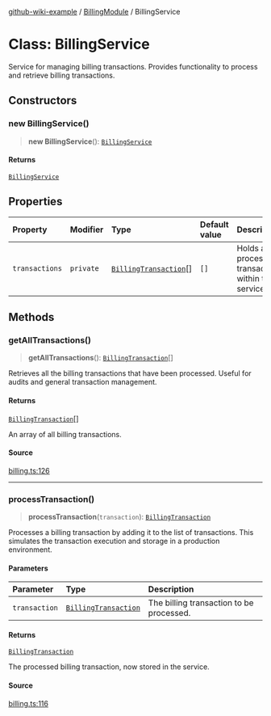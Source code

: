 [github-wiki-example](../wiki/Home) / [BillingModule](../wiki/BillingModule) / BillingService

# Class: BillingService

Service for managing billing transactions.
Provides functionality to process and retrieve billing transactions.

## Constructors

### new BillingService()

> **new BillingService**(): [`BillingService`](../wiki/BillingModule.Class.BillingService)

#### Returns

[`BillingService`](../wiki/BillingModule.Class.BillingService)

## Properties

| Property | Modifier | Type | Default value | Description |
| :------ | :------ | :------ | :------ | :------ |
| `transactions` | `private` | [`BillingTransaction`](../wiki/BillingModule.Interface.BillingTransaction)[] | `[]` | Holds all processed transactions within the service. |

## Methods

### getAllTransactions()

> **getAllTransactions**(): [`BillingTransaction`](../wiki/BillingModule.Interface.BillingTransaction)[]

Retrieves all the billing transactions that have been processed.
Useful for audits and general transaction management.

#### Returns

[`BillingTransaction`](../wiki/BillingModule.Interface.BillingTransaction)[]

An array of all billing transactions.

#### Source

[billing.ts:126](https://github.com/typedoc-plugin-markdown/typedoc-plugin-markdown-examples/blob/20d21e441b853b3f7b2de364c070522db75798b0/examples/src/billing.ts#L126)

***

### processTransaction()

> **processTransaction**(`transaction`): [`BillingTransaction`](../wiki/BillingModule.Interface.BillingTransaction)

Processes a billing transaction by adding it to the list of transactions.
This simulates the transaction execution and storage in a production environment.

#### Parameters

| Parameter | Type | Description |
| :------ | :------ | :------ |
| `transaction` | [`BillingTransaction`](../wiki/BillingModule.Interface.BillingTransaction) | The billing transaction to be processed. |

#### Returns

[`BillingTransaction`](../wiki/BillingModule.Interface.BillingTransaction)

The processed billing transaction, now stored in the service.

#### Source

[billing.ts:116](https://github.com/typedoc-plugin-markdown/typedoc-plugin-markdown-examples/blob/20d21e441b853b3f7b2de364c070522db75798b0/examples/src/billing.ts#L116)
